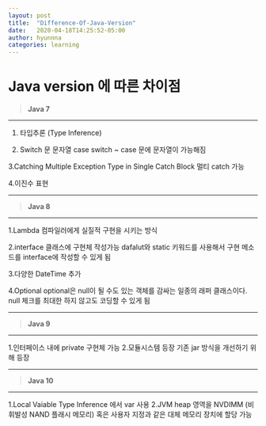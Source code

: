 ```yaml
---
layout: post
title:  "Difference-Of-Java-Version"
date:   2020-04-18T14:25:52-05:00
author: hyunnna
categories: learning
---
```


**Java version 에 따른 차이점**
============

>**Java 7**
--------
1. 타입추론 (Type Inference)

2. Switch 문 문자열 case
  switch ~ case 문에 문자열이 가능해짐

3.Catching Multiple Exception Type in Single Catch Block
  멀티 catch 가능

4.이진수 표현

***

>**Java 8**
--------
1.Lambda
  컴파일러에게 실질적 구현을 시키는 방식

2.interface 클래스에 구현체 작성가능
  dafalut와 static 키워드를 사용해서 구현 메소드를 interface에 작성할 수 있게 됨

3.다양한 DateTime 추가

4.Optional
  optional은 null이 될 수도 있는 객체를 감싸는 일종의 래퍼 클래스이다.
    null 체크를 최대한 하지 않고도 코딩할 수 있게 됨

***

>**Java 9**
--------
1.인터페이스 내에 private 구현체 가능
2.모듈시스템 등장
  기존 jar 방식을 개선하기 위해 등장

***

>**Java 10**
---------
1.Local Vaiable Type Inference 에서 var 사용
2.JVM heap 영역을 NVDIMM (비휘발성 NAND 플래시 메모리) 혹은 사용자 지정과 같은 대체 메모리 장치에 할당 가능

